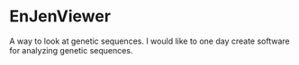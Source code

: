 # EnJenViewer
A way to look at genetic sequences. I would like to one day create software for analyzing genetic sequences. 
